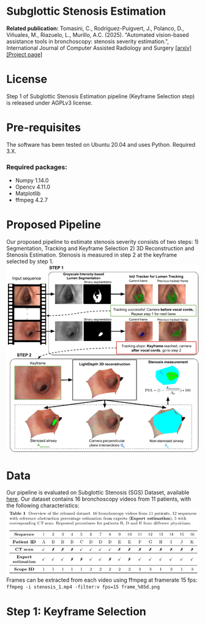 # Subglottic Stenosis Estimation
**Related publication:** Tomasini, C., Rodríguez-Puigvert, J., Polanco, D., Viñuales, M., Riazuelo, L., Murillo, A.C. (2025). "Automated vision-based assistance tools in bronchoscopy: stenosis severity estimation.", International Journal of Computer Assisted Radiology and Surgery 
[[arxiv]](https://arxiv.org/pdf/2505.05136) [[Project page]](https://sites.google.com/unizar.es/subglottic-stenosis-estimation/home)

# License 
Step 1 of Subglottic Stenosis Estimation pipeline (Keyframe Selection step) is released under AGPLv3 license.

# Pre-requisites
The software has been tested on Ubuntu 20.04 and uses Python. Required 3.X.
### Required packages:
* Numpy 1.14.0
* Opencv 4.11.0
* Matplotlib
* ffmpeg 4.2.7
  
# Proposed Pipeline
Our proposed pipeline to estimate stenosis severity consists of two steps: 1) Segmentation, Tracking and Keyframe Selection 2) 3D Reconstruction and Stenosis Estimation. Stenosis is measured in step 2 at the keyframe selected by step 1.
![results](/images/pipeline_stenosis.png)

# Data
Our pipeline is evaluated on Subglottic Stenosis (SGS) Dataset, available [here](https://sites.google.com/unizar.es/subglottic-stenosis-estimation/home). Our dataset contains 16 bronchoscopy videos from 11 patients, with the following characteristics:
![results](/images/sgs_dataset.png)
Frames can be extracted from each video using ffmpeg at framerate 15 fps:  
```ffmpeg -i stenosis_1.mp4 -filter:v fps=15 frame_%05d.png```
# Step 1: Keyframe Selection
